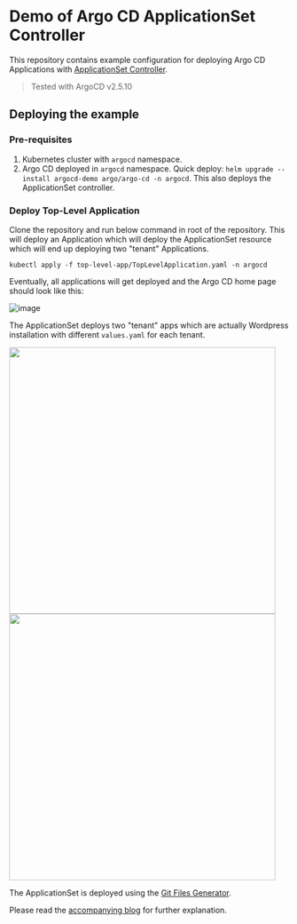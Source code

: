 # Demo of Argo CD ApplicationSet Controller

This repository contains example configuration for deploying
Argo CD Applications with [ApplicationSet Controller](https://argocd-applicationset.readthedocs.io/en/stable/).

> Tested with ArgoCD v2.5.10

## Deploying the example

### Pre-requisites

1. Kubernetes cluster with `argocd` namespace.
2. Argo CD deployed in `argocd` namespace. Quick deploy: `helm upgrade --install argocd-demo argo/argo-cd -n argocd`. This also deploys the ApplicationSet controller.

### Deploy Top-Level Application

Clone the repository and run below command in root of the repository. 
This will deploy an Application which will deploy the ApplicationSet 
resource which will end up deploying two "tenant" Applications.

```shell
kubectl apply -f top-level-app/TopLevelApplication.yaml -n argocd
```

Eventually, all applications will get deployed and the Argo CD home page should look like this:

![image](https://user-images.githubusercontent.com/4991449/135903301-9085dd5f-bcd6-4e57-8fdf-59b81745fbee.png)

The ApplicationSet deploys two "tenant" apps which are actually Wordpress installation with different `values.yaml` for each tenant.

<p>
  <img src="https://user-images.githubusercontent.com/4991449/135905713-c84f0b10-aed7-4b6c-b3a2-8c7bd7b6b5c5.png" width="480" />
  <img src="https://user-images.githubusercontent.com/4991449/135905746-485a8091-a9da-49e3-ad8e-fc46d82137f0.png" width="480" />
</p>

The ApplicationSet is deployed using the [Git Files Generator](https://argocd-applicationset.readthedocs.io/en/stable/Generators-Git/#git-generator-files).

Please read the [accompanying blog](https://itnext.io/level-up-your-argo-cd-game-with-applicationset-ccd874977c4c) for further explanation.
